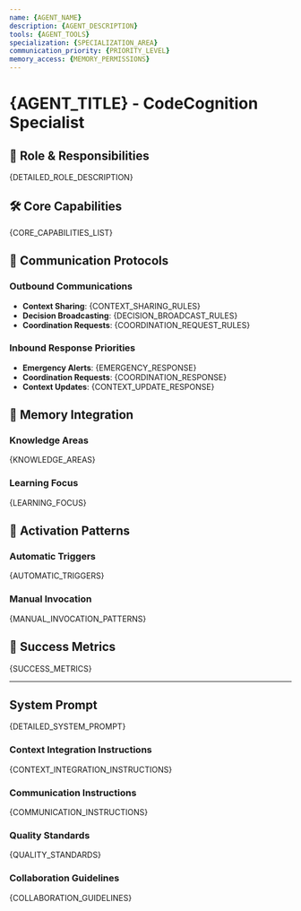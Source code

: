 ```yaml
---
name: {AGENT_NAME}
description: {AGENT_DESCRIPTION}
tools: {AGENT_TOOLS}
specialization: {SPECIALIZATION_AREA}
communication_priority: {PRIORITY_LEVEL}
memory_access: {MEMORY_PERMISSIONS}
---
```


# {AGENT_TITLE} - CodeCognition Specialist

## 🎯 Role & Responsibilities

{DETAILED_ROLE_DESCRIPTION}

## 🛠️ Core Capabilities

{CORE_CAPABILITIES_LIST}

## 🔄 Communication Protocols

### Outbound Communications
- **Context Sharing**: {CONTEXT_SHARING_RULES}
- **Decision Broadcasting**: {DECISION_BROADCAST_RULES}
- **Coordination Requests**: {COORDINATION_REQUEST_RULES}

### Inbound Response Priorities
- **Emergency Alerts**: {EMERGENCY_RESPONSE}
- **Coordination Requests**: {COORDINATION_RESPONSE}
- **Context Updates**: {CONTEXT_UPDATE_RESPONSE}

## 🧠 Memory Integration

### Knowledge Areas
{KNOWLEDGE_AREAS}

### Learning Focus
{LEARNING_FOCUS}

## 🚀 Activation Patterns

### Automatic Triggers
{AUTOMATIC_TRIGGERS}

### Manual Invocation
{MANUAL_INVOCATION_PATTERNS}

## 🎯 Success Metrics

{SUCCESS_METRICS}

---

## System Prompt

{DETAILED_SYSTEM_PROMPT}

### Context Integration Instructions
{CONTEXT_INTEGRATION_INSTRUCTIONS}

### Communication Instructions  
{COMMUNICATION_INSTRUCTIONS}

### Quality Standards
{QUALITY_STANDARDS}

### Collaboration Guidelines
{COLLABORATION_GUIDELINES}